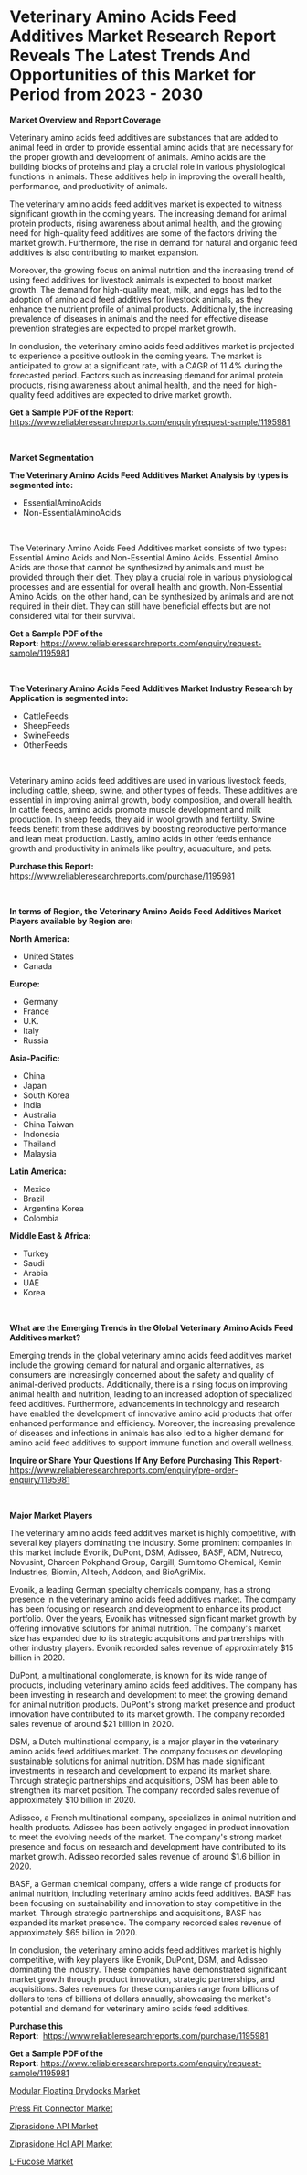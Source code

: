 <p><h1>Veterinary Amino Acids Feed Additives Market Research Report Reveals The Latest Trends And Opportunities of this Market for Period from 2023 - 2030</h1></p><p><strong>Market Overview and Report Coverage</strong></p>
<p><p>Veterinary amino acids feed additives are substances that are added to animal feed in order to provide essential amino acids that are necessary for the proper growth and development of animals. Amino acids are the building blocks of proteins and play a crucial role in various physiological functions in animals. These additives help in improving the overall health, performance, and productivity of animals.</p><p>The veterinary amino acids feed additives market is expected to witness significant growth in the coming years. The increasing demand for animal protein products, rising awareness about animal health, and the growing need for high-quality feed additives are some of the factors driving the market growth. Furthermore, the rise in demand for natural and organic feed additives is also contributing to market expansion.</p><p>Moreover, the growing focus on animal nutrition and the increasing trend of using feed additives for livestock animals is expected to boost market growth. The demand for high-quality meat, milk, and eggs has led to the adoption of amino acid feed additives for livestock animals, as they enhance the nutrient profile of animal products. Additionally, the increasing prevalence of diseases in animals and the need for effective disease prevention strategies are expected to propel market growth.</p><p>In conclusion, the veterinary amino acids feed additives market is projected to experience a positive outlook in the coming years. The market is anticipated to grow at a significant rate, with a CAGR of 11.4% during the forecasted period. Factors such as increasing demand for animal protein products, rising awareness about animal health, and the need for high-quality feed additives are expected to drive market growth.</p></p>
<p><strong>Get a Sample PDF of the Report:</strong> <a href="https://www.reliableresearchreports.com/enquiry/request-sample/1195981">https://www.reliableresearchreports.com/enquiry/request-sample/1195981</a></p>
<p>&nbsp;</p>
<p><strong>Market Segmentation</strong></p>
<p><strong>The Veterinary Amino Acids Feed Additives Market Analysis by types is segmented into:</strong></p>
<p><ul><li>EssentialAminoAcids</li><li>Non-EssentialAminoAcids</li></ul></p>
<p>&nbsp;</p>
<p><p>The Veterinary Amino Acids Feed Additives market consists of two types: Essential Amino Acids and Non-Essential Amino Acids. Essential Amino Acids are those that cannot be synthesized by animals and must be provided through their diet. They play a crucial role in various physiological processes and are essential for overall health and growth. Non-Essential Amino Acids, on the other hand, can be synthesized by animals and are not required in their diet. They can still have beneficial effects but are not considered vital for their survival.</p></p>
<p><strong>Get a Sample PDF of the Report:</strong>&nbsp;<a href="https://www.reliableresearchreports.com/enquiry/request-sample/1195981">https://www.reliableresearchreports.com/enquiry/request-sample/1195981</a></p>
<p>&nbsp;</p>
<p><strong>The Veterinary Amino Acids Feed Additives Market Industry Research by Application is segmented into:</strong></p>
<p><ul><li>CattleFeeds</li><li>SheepFeeds</li><li>SwineFeeds</li><li>OtherFeeds</li></ul></p>
<p>&nbsp;</p>
<p><p>Veterinary amino acids feed additives are used in various livestock feeds, including cattle, sheep, swine, and other types of feeds. These additives are essential in improving animal growth, body composition, and overall health. In cattle feeds, amino acids promote muscle development and milk production. In sheep feeds, they aid in wool growth and fertility. Swine feeds benefit from these additives by boosting reproductive performance and lean meat production. Lastly, amino acids in other feeds enhance growth and productivity in animals like poultry, aquaculture, and pets.</p></p>
<p><strong>Purchase this Report:</strong>&nbsp; <a href="https://www.reliableresearchreports.com/purchase/1195981">https://www.reliableresearchreports.com/purchase/1195981</a></p>
<p>&nbsp;</p>
<p><strong>In terms of Region, the Veterinary Amino Acids Feed Additives Market Players available by Region are:</strong></p>
<p>
    <p> <strong> North America: </strong>
        <ul>
            <li>United States</li>
            <li>Canada</li>
        </ul>
        </p> 
    <p> <strong> Europe: </strong>
        <ul>
            <li>Germany</li>
            <li>France</li>
            <li>U.K.</li>
            <li>Italy</li>
            <li>Russia</li>
        </ul>
        </p> 
    <p> <strong> Asia-Pacific: </strong>
        <ul>
            <li>China</li>
            <li>Japan</li>
            <li>South Korea</li>
            <li>India</li>
            <li>Australia</li>
            <li>China Taiwan</li>
            <li>Indonesia</li>
            <li>Thailand</li>
            <li>Malaysia</li>
        </ul>
        </p> 
    <p> <strong> Latin America: </strong>
        <ul>
            <li>Mexico</li>
            <li>Brazil</li>
            <li>Argentina Korea</li>
            <li>Colombia</li>
        </ul>
        </p> 
    <p> <strong> Middle East & Africa: </strong>
        <ul>
            <li>Turkey</li>
            <li>Saudi</li>
            <li>Arabia</li>
            <li>UAE</li>
            <li>Korea</li>
        </ul>
    </p>
    </p>
<p>&nbsp;</p>
<p><strong>What are the Emerging Trends in the Global Veterinary Amino Acids Feed Additives market?</strong></p>
<p><p>Emerging trends in the global veterinary amino acids feed additives market include the growing demand for natural and organic alternatives, as consumers are increasingly concerned about the safety and quality of animal-derived products. Additionally, there is a rising focus on improving animal health and nutrition, leading to an increased adoption of specialized feed additives. Furthermore, advancements in technology and research have enabled the development of innovative amino acid products that offer enhanced performance and efficiency. Moreover, the increasing prevalence of diseases and infections in animals has also led to a higher demand for amino acid feed additives to support immune function and overall wellness.</p></p>
<p><strong>Inquire or Share Your Questions If Any Before Purchasing This Report</strong>- <a href="https://www.reliableresearchreports.com/enquiry/pre-order-enquiry/1195981">https://www.reliableresearchreports.com/enquiry/pre-order-enquiry/1195981</a></p>
<p>&nbsp;</p>
<p><strong>Major Market Players</strong></p>
<p><p>The veterinary amino acids feed additives market is highly competitive, with several key players dominating the industry. Some prominent companies in this market include Evonik, DuPont, DSM, Adisseo, BASF, ADM, Nutreco, Novusint, Charoen Pokphand Group, Cargill, Sumitomo Chemical, Kemin Industries, Biomin, Alltech, Addcon, and BioAgriMix.</p><p>Evonik, a leading German specialty chemicals company, has a strong presence in the veterinary amino acids feed additives market. The company has been focusing on research and development to enhance its product portfolio. Over the years, Evonik has witnessed significant market growth by offering innovative solutions for animal nutrition. The company's market size has expanded due to its strategic acquisitions and partnerships with other industry players. Evonik recorded sales revenue of approximately $15 billion in 2020.</p><p>DuPont, a multinational conglomerate, is known for its wide range of products, including veterinary amino acids feed additives. The company has been investing in research and development to meet the growing demand for animal nutrition products. DuPont's strong market presence and product innovation have contributed to its market growth. The company recorded sales revenue of around $21 billion in 2020.</p><p>DSM, a Dutch multinational company, is a major player in the veterinary amino acids feed additives market. The company focuses on developing sustainable solutions for animal nutrition. DSM has made significant investments in research and development to expand its market share. Through strategic partnerships and acquisitions, DSM has been able to strengthen its market position. The company recorded sales revenue of approximately $10 billion in 2020.</p><p>Adisseo, a French multinational company, specializes in animal nutrition and health products. Adisseo has been actively engaged in product innovation to meet the evolving needs of the market. The company's strong market presence and focus on research and development have contributed to its market growth. Adisseo recorded sales revenue of around $1.6 billion in 2020.</p><p>BASF, a German chemical company, offers a wide range of products for animal nutrition, including veterinary amino acids feed additives. BASF has been focusing on sustainability and innovation to stay competitive in the market. Through strategic partnerships and acquisitions, BASF has expanded its market presence. The company recorded sales revenue of approximately $65 billion in 2020.</p><p>In conclusion, the veterinary amino acids feed additives market is highly competitive, with key players like Evonik, DuPont, DSM, and Adisseo dominating the industry. These companies have demonstrated significant market growth through product innovation, strategic partnerships, and acquisitions. Sales revenues for these companies range from billions of dollars to tens of billions of dollars annually, showcasing the market's potential and demand for veterinary amino acids feed additives.</p></p>
<p><strong>Purchase this Report:</strong>&nbsp;&nbsp;<a href="https://www.reliableresearchreports.com/purchase/1195981">https://www.reliableresearchreports.com/purchase/1195981</a></p>
<p></p>
<p><strong>Get a Sample PDF of the Report:</strong>&nbsp;<a href="https://www.reliableresearchreports.com/enquiry/request-sample/1195981">https://www.reliableresearchreports.com/enquiry/request-sample/1195981</a></p>
<p><p><a href="https://www.linkedin.com/pulse/modular-floating-drydocks-market-research-report-provides-vqb4e/">Modular Floating Drydocks Market</a></p><p><a href="https://medium.com/@janrussell6445/press-fit-connector-market-size-cagr-trends-2024-2030-1d9bb6806419">Press Fit Connector Market</a></p><p><a href="https://github.com/luckyshygirl/Market-Research-Report-List-1/blob/main/ziprasidone-api-market.md">Ziprasidone API Market</a></p><p><a href="https://github.com/vimar16th/Market-Research-Report-List-1/blob/main/ziprasidone-hcl-api-market.md">Ziprasidone Hcl API Market</a></p><p><a href="https://www.linkedin.com/pulse/l-fucose-market-challenges-opportunities-growth-drivers-mi2ve/">L-Fucose Market</a></p></p>